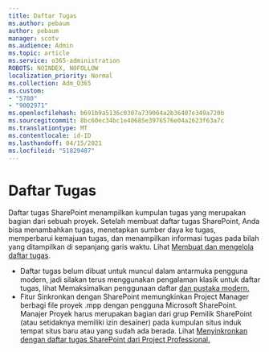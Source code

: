 ```yaml
---
title: Daftar Tugas
ms.author: pebaum
author: pebaum
manager: scotv
ms.audience: Admin
ms.topic: article
ms.service: o365-administration
ROBOTS: NOINDEX, NOFOLLOW
localization_priority: Normal
ms.collection: Adm_O365
ms.custom:
- "5780"
- "9002971"
ms.openlocfilehash: b691b9a5136c0307a739064a2b36407e349a720b
ms.sourcegitcommit: 8bc60ec34bc1e40685e3976576e04a2623f63a7c
ms.translationtype: MT
ms.contentlocale: id-ID
ms.lasthandoff: 04/15/2021
ms.locfileid: "51829487"
---
```

# <a name="task-list"></a>Daftar Tugas

Daftar tugas SharePoint menampilkan kumpulan tugas yang merupakan bagian dari sebuah proyek. Setelah membuat daftar tugas SharePoint, Anda bisa menambahkan tugas, menetapkan sumber daya ke tugas, memperbarui kemajuan tugas, dan menampilkan informasi tugas pada bilah yang ditampilkan di sepanjang garis waktu. Lihat [Membuat dan mengelola daftar tugas](https://support.microsoft.com/office/466ad207-46fd-4c77-9af1-41bc23cec21a).  

-   Daftar tugas belum dibuat untuk muncul dalam antarmuka pengguna modern, jadi silakan terus menggunakan pengalaman klasik untuk daftar tugas, lihat Memaksimalkan penggunaan daftar [dan pustaka modern.](https://docs.microsoft.com/sharepoint/dev/transform/modernize-userinterface-lists-and-libraries)
-   Fitur Sinkronkan dengan SharePoint memungkinkan Project Manager berbagi file proyek .mpp dengan pengguna Microsoft SharePoint. Manajer Proyek harus merupakan bagian dari grup Pemilik SharePoint (atau setidaknya memiliki izin desainer) pada kumpulan situs induk tempat situs baru atau yang sudah ada berada. Lihat [Menyinkronkan dengan daftar tugas SharePoint dari Project Professional.](https://docs.microsoft.com/office/troubleshoot/project/sync-with-tasks-from-project)